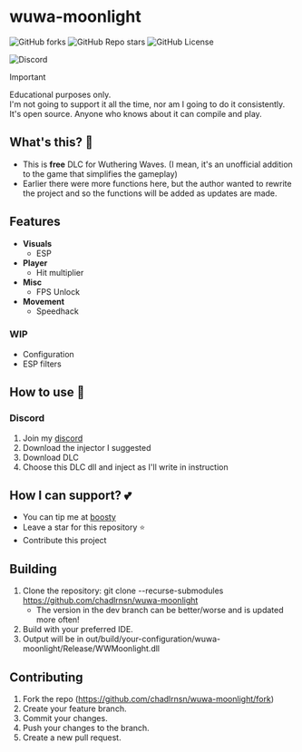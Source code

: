 # wuwa-moonlight

![GitHub forks](https://img.shields.io/github/forks/chadlrnsn/wuwa-moonlight?style=flat-square&logo=github)
![GitHub Repo stars](https://img.shields.io/github/stars/chadlrnsn/wuwa-moonlight?style=flat-square&logo=github)
![GitHub License](https://img.shields.io/github/license/chadlrnsn/wuwa-moonlight?style=flat-square)
<!-- ![GitHub Downloads (all assets, all releases)](https://img.shields.io/github/downloads/chadlrnsn/wuwa-moonlight/total?style=flat-square) -->
![Discord](https://img.shields.io/discord/1246834050119893064?style=flat-square&logo=Discord)

> [!IMPORTANT]
> Educational purposes only. \
> I'm not going to support it all the time, nor am I going to do it consistently. It's open source. Anyone who knows about it can compile and play.


## What's this? 🤔
- This is **free** DLC for Wuthering Waves. (I mean, it's an unofficial addition to the game that simplifies the gameplay)
- Earlier there were more functions here, but the author wanted to rewrite the project and so the functions will be added as updates are made.

## Features

- **Visuals**
    - ESP
- **Player**
    - Hit multiplier
- **Misc**
    - FPS Unlock
- **Movement**
    - Speedhack

### WIP
- Configuration
- ESP filters

## How to use 📃

<!-- ### Github
1. Download latest github artifact.
2. Unzip it in any place. 
3. Download any injector that can inject dll on game start -->

### Discord
1. Join my [discord](https://discord.gg/RJuN8UG4MJ)
2. Download the injector I suggested
3. Download DLC
4. Choose this DLC dll and inject as I'll write in instruction 

## How I can support? 💕
- You can tip me at [boosty](https://boosty.to/chadlrnsn)
- Leave a star for this repository ⭐
- Contribute this project 

## Building
1. Clone the repository: git clone --recurse-submodules https://github.com/chadlrnsn/wuwa-moonlight
    - The version in the dev branch can be better/worse and is updated more often!
2. Build with your preferred IDE.
3. Output will be in out/build/your-configuration/wuwa-moonlight/Release/WWMoonlight.dll

## Contributing
1. Fork the repo (https://github.com/chadlrnsn/wuwa-moonlight/fork)
2. Create your feature branch.
3. Commit your changes.
4. Push your changes to the branch.
5. Create a new pull request.
